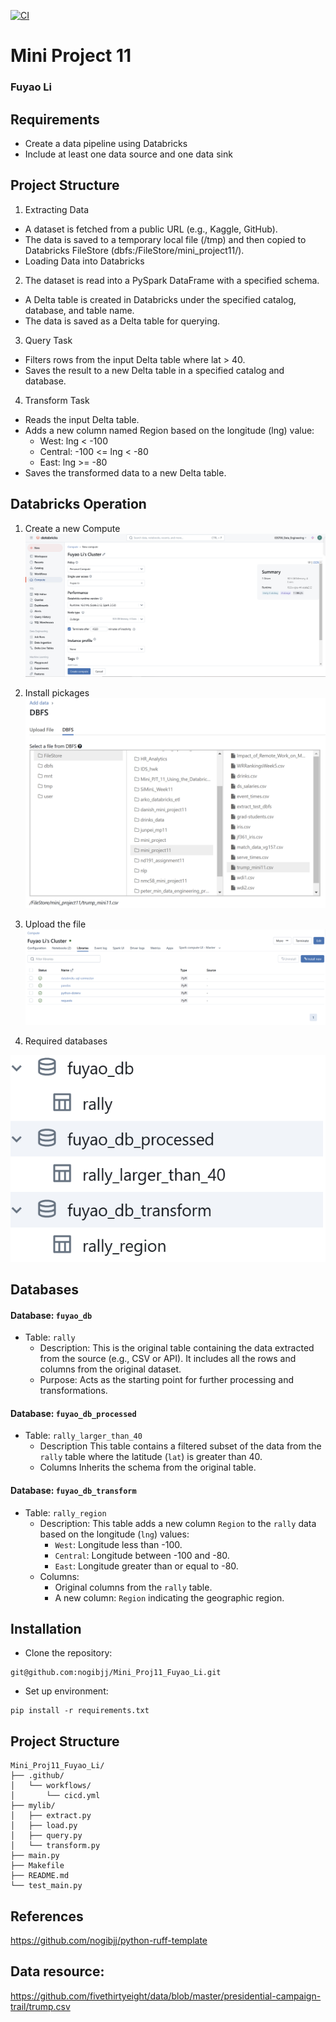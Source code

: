 [![CI](https://github.com/nogibjj/Mini_Proj11_Fuyao_Li/actions/workflows/cicd.yml/badge.svg)](https://github.com/nogibjj/Mini_Proj11_Fuyao_Li/actions/workflows/cicd.yml)
# Mini Project 11

### Fuyao Li

## Requirements
+ Create a data pipeline using Databricks
+ Include at least one data source and one data sink

## Project Structure
1. Extracting Data
+ A dataset is fetched from a public URL (e.g., Kaggle, GitHub).
+ The data is saved to a temporary local file (/tmp) and then copied to Databricks FileStore (dbfs:/FileStore/mini_project11/).
+ Loading Data into Databricks

2. The dataset is read into a PySpark DataFrame with a specified schema.
+ A Delta table is created in Databricks under the specified catalog, database, and table name.
+ The data is saved as a Delta table for querying.

3. Query Task
+ Filters rows from the input Delta table where lat > 40.
+ Saves the result to a new Delta table in a specified catalog and database.

4. Transform Task
+ Reads the input Delta table.
+ Adds a new column named Region based on the longitude (lng) value:
    - West: lng < -100
    - Central: -100 <= lng < -80
    - East: lng >= -80
+ Saves the transformed data to a new Delta table.


## Databricks Operation
1. Create a new Compute
![compute](fig/compute.png)

2. Install pickages
![install](fig/install.png)

3. Upload the file
![csv](fig/csv.png)

4. Required databases

![databases](fig/databases.png)

## Databases
#### Database: `fuyao_db`
- Table: `rally`
  - Description: This is the original table containing the data extracted from the source (e.g., CSV or API). It includes all the rows and columns from the original dataset.
  - Purpose: Acts as the starting point for further processing and transformations.

#### Database: `fuyao_db_processed`
- Table: `rally_larger_than_40`
  - Description This table contains a filtered subset of the data from the `rally` table where the latitude (`lat`) is greater than 40.
  - Columns Inherits the schema from the original table.

#### Database: `fuyao_db_transform`
- Table: `rally_region`
  - Description: This table adds a new column `Region` to the `rally` data based on the longitude (`lng`) values:
    - `West`: Longitude less than -100.
    - `Central`: Longitude between -100 and -80.
    - `East`: Longitude greater than or equal to -80.
  - Columns:
    - Original columns from the `rally` table.
    - A new column: `Region` indicating the geographic region.

## Installation
+ Clone the repository:
``` shell
git@github.com:nogibjj/Mini_Proj11_Fuyao_Li.git
```
+ Set up environment:
``` shell
pip install -r requirements.txt
```

## Project Structure
```plaintext
Mini_Proj11_Fuyao_Li/
├── .github/
│   └── workflows/
│       └── cicd.yml
├── mylib/
│   ├── extract.py
│   ├── load.py
│   ├── query.py
│   └── transform.py
├── main.py
├── Makefile
├── README.md
└── test_main.py
```


## References
https://github.com/nogibjj/python-ruff-template

## Data resource:
https://github.com/fivethirtyeight/data/blob/master/presidential-campaign-trail/trump.csv
